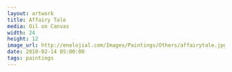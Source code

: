 ```yaml
---
layout: artwork
title: Affairy Tale
media: Oil on Canvas
width: 24
height: 12
image_url: http://enelojial.com/Images/Paintings/Others/affairytale.jpg
date: 2010-02-14 05:00:00
tags: paintings
---
```

